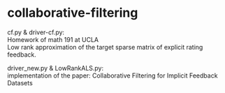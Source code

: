 # collaborative-filtering

cf.py & driver-cf.py:  
Homework of math 191 at UCLA    
Low rank approximation of the target sparse matrix of explicit rating feedback.  
  
    
driver_new.py & LowRankALS.py:  
implementation of the paper: Collaborative Filtering for Implicit Feedback Datasets
